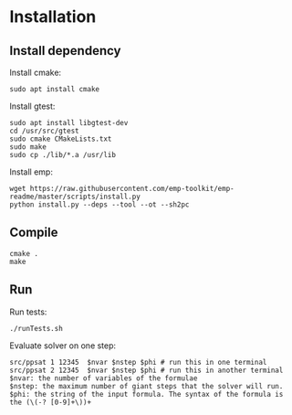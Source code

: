 # Installation

## Install dependency
Install cmake:
```shell
sudo apt install cmake
```

Install gtest:
```shell
sudo apt install libgtest-dev
cd /usr/src/gtest
sudo cmake CMakeLists.txt
sudo make
sudo cp ./lib/*.a /usr/lib
```

Install emp:
```shell
wget https://raw.githubusercontent.com/emp-toolkit/emp-readme/master/scripts/install.py
python install.py --deps --tool --ot --sh2pc
```


## Compile
```shell
cmake .
make
```

## Run
Run tests:
```shell
./runTests.sh
```

Evaluate solver on one step:
```shell
src/ppsat 1 12345  $nvar $nstep $phi # run this in one terminal
src/ppsat 2 12345  $nvar $nstep $phi # run this in another terminal
$nvar: the number of variables of the formulae
$nstep: the maximum number of giant steps that the solver will run. 
$phi: the string of the input formula. The syntax of the formula is the (\(-? [0-9]+\))+
```
